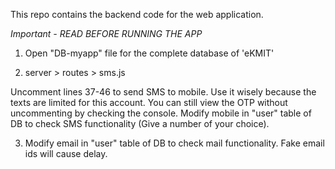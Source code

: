 This repo contains the backend code for the web application.

*Important - READ BEFORE RUNNING THE APP*
1) Open "DB-myapp" file for the complete database of 'eKMIT'

2) server > routes > sms.js

Uncomment lines 37-46 to send SMS to mobile. Use it wisely because the texts are limited for this account. 
You can still view the OTP without uncommenting by checking the console.
Modify mobile in "user" table of DB to check SMS functionality (Give a number of your choice).


3) Modify email in "user" table of DB to check mail functionality. 
Fake email ids will cause delay.



